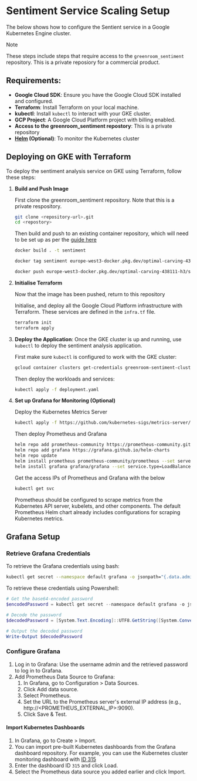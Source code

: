 # Sentiment Service Scaling Setup

The below shows how to configure the Sentient service in a Google Kubernetes Engine cluster.

> [!NOTE] 
> These steps include steps that require access to the `greenroom_sentiment` repository.
> This is a private reposiory for a commercial product.   

## Requirements:
- **Google Cloud SDK**: Ensure you have the Google Cloud SDK installed and configured.
- **Terraform**: Install Terraform on your local machine.
- **kubectl**: Install `kubectl` to interact with your GKE cluster.
- **GCP Project**: A Google Cloud Platform project with billing enabled.
- **Access to the greenroom_sentiment repostory**: This is a private repository
- **[Helm](https://helm.sh/docs/intro/install/) (Optional)**: To monitor the Kubernetes cluster

## Deploying on GKE with Terraform

To deploy the sentiment analysis service on GKE using Terraform, follow these steps:

1. **Build and Push Image**

    First clone the greenroom_sentiment repository. Note that this is a private respository. 

    ```bash
    git clone <repository-url>.git
    cd <repostory>
    ```

    Then build and push to an existing container repository, which will need to be set up as per the [guide here](https://cloud.google.com/artifact-registry/docs/repositories/create-repos#create-console)
    ```bash
    docker build . -t sentiment
    
    docker tag sentiment europe-west3-docker.pkg.dev/optimal-carving-438111-h3/s3p-gcp-k8s/greenroom-sentiment:latest
    
    docker push europe-west3-docker.pkg.dev/optimal-carving-438111-h3/s3p-gcp-k8s/greenroom-sentiment:latest
    ```

2. **Initialise Terraform** 

    Now that the image has been pushed, return to this repository

    Initialise, and deploy all the Google Cloud Platform infrastructure with Terraform. These services are defined in the `infra.tf` file.

    ```sh
    terraform init
    terraform apply
    ```

2. **Deploy the Application**: Once the GKE cluster is up and running, use `kubectl` to deploy the sentiment analysis application.
    
    First make sure `kubectl` is configured to work with the GKE cluster:

    ```bash
    gcloud container clusters get-credentials greenroom-sentiment-cluster --region europe-west4-a
    ```

    Then deploy the workloads and services:

    ```sh
    kubectl apply -f deployment.yaml
    ```

3. **Set up Grafana for Monitoring (Optional)**

    Deploy the Kubernetes Metrics Server

    ```bash
    kubectl apply -f https://github.com/kubernetes-sigs/metrics-server/releases/latest/download/components.yaml
    ```

    Then deploy Prometheus and Grafana
    ```bash
    helm repo add prometheus-community https://prometheus-community.github.io/helm-charts
    helm repo add grafana https://grafana.github.io/helm-charts
    helm repo update
    helm install prometheus prometheus-community/prometheus --set server.service.type=LoadBalancer
    helm install grafana grafana/grafana --set service.type=LoadBalancer
    ```

    Get the access IPs of Prometheus and Grafana with the below

    ```bash
    kubectl get svc
    ``` 

    Prometheus should be configured to scrape metrics from the Kubernetes API server, kubelets, and other components. The default Prometheus Helm chart already includes configurations for scraping Kubernetes metrics.

## Grafana Setup

### Retrieve Grafana Credentials

To retrieve the Grafana credentials using bash:
```bash
kubectl get secret --namespace default grafana -o jsonpath="{.data.admin-password}" | base64 --decode
```

To retrieve these credentials using Powershell:

```powershell
# Get the base64-encoded password
$encodedPassword = kubectl get secret --namespace default grafana -o jsonpath="{.data.admin-password}"

# Decode the password
$decodedPassword = [System.Text.Encoding]::UTF8.GetString([System.Convert]::FromBase64String($encodedPassword))

# Output the decoded password
Write-Output $decodedPassword
```

### Configure Grafana

1. Log in to Grafana: Use the username admin and the retrieved password to log in to Grafana.
2. Add Prometheus Data Source to Grafana:
    1. In Grafana, go to Configuration > Data Sources.
    2. Click Add data source.
    3. Select Prometheus.
    4. Set the URL to the Prometheus server's external IP address (e.g., http://<PROMETHEUS_EXTERNAL_IP>:9090).
    5. Click Save & Test.

#### Import Kubernetes Dashboards

1. In Grafana, go to Create > Import.
2. You can import pre-built Kubernetes dashboards from the Grafana dashboard repository. For example, you can use the Kubernetes cluster monitoring dashboard with [ID 315](https://grafana.com/grafana/dashboards/315)
3. Enter the dashboard ID `315` and click Load.
4. Select the Prometheus data source you added earlier and click Import.